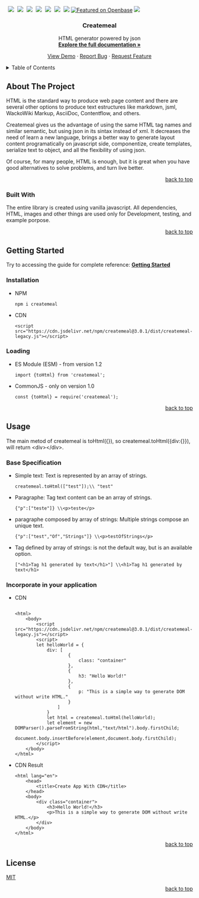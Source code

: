 <!DOCTYPE html>
<html>

  <body>
    <div id="top"></div><a style="margin-left:5px;" class="badge badge-tryonline" href="https://npm.runkit.com/createmeal"><img src="https://img.shields.io/badge/Try it online on-RunKit-f55fa6"></a><span> </span><a style="margin-left:5px;" class="badge badge-contributors" href="https://github.com/createmeal/createmeal/graphs/contributors"><img src="https://img.shields.io/badge/CONTRIBUTORS-3-brightgreen"></a><span> </span><a style="margin-left:5px;" class="badge badge-issues" href="https://github.com/createmeal/createmeal/issues"><img src="https://img.shields.io/badge/ISSUES-6-yellow"></a><span> </span><a style="margin-left:5px;" class="badge" href="https://github.com/createmeal/createmeal/blob/master/LICENSE"><img src="https://img.shields.io/badge/LICENSE-MIT-blue"></a><span> </span><a style="margin-left:5px;" href="https://www.jsdelivr.com/package/npm/createmeal"><img src="https://data.jsdelivr.com/v1/package/npm/createmeal/badge"></a><span> </span><a style="margin-left:5px;" class="badge" href="https://www.npmjs.com/package/createmeal"><img src="https://img.shields.io/badge/NPM-3.0.1-red"></a><span> </span><a style="margin-left:5px;" class="badge" href="#usage"><img src="https://img.shields.io/badge/REPO STATUS-ACTIVE-green"></a><span> </span><a href="https://openbase.com/js/createmeal?utm_source=embedded&amp;utm_medium=badge&amp;utm_campaign=rate-badge"><img src="https://badges.openbase.com/js/featured/createmeal.svg?token=qN8WsbWRkOBtfXJ9tNG0KnUwxkjPAjs6HUSniqdmrCU=" alt="Featured on Openbase"></a><span> </span><a href="https://codecov.io/gh/createmeal/createmeal"><img src="https://codecov.io/gh/createmeal/createmeal/branch/master/graph/badge.svg?token=RG5SQ286T0"></a>
    <div align="center">
      <h3>Createmeal</h3>
      <p align="center"><span>HTML generator powered by json</span><br><a href="https://createmeal.org"><strong>Explore the full documentation »</strong></a></p>
      <p><a href="#"><span>View Demo</span></a><span> · </span><a href="https://github.com/createmeal/createmeal/issues"><span>Report Bug</span></a><span> · </span><a href="https://github.com/createmeal/createmeal/issues"><span>Request Feature</span></a></p>
    </div>
    <details>
      <summary>Table of Contents</summary>
      <ol>
        <li><a href="#about-the-project"><span>About The Project</span></a>
          <ul>
            <li><a href="#built-with"><span>Built With</span></a></li>
          </ul>
        </li>
        <li><a href="#getting-started"><span>Getting Started</span></a>
          <ul>
            <li><a href="#installation"><span>Installation</span></a></li>
            <li><a href="#loading"><span>Loading</span></a></li>
          </ul>
        </li>
        <li><a href="#usage"><span>Usage</span></a>
          <ul>
            <li><a href="#base-specification"><span>Base Specification</span></a></li>
          </ul>
        </li>
        <li><a href="#license"><span>License</span></a></li>
      </ol>
    </details>
    <section>
      <h2>About The Project</h2>
      <p>HTML is the standard way to produce web page content and there are several other options to produce text estructures like markdown, jsml, WackoWiki Markup, AsciiDoc, Contentflow, and others.</p>
      <p>Createmeal gives us the advantage of using the same HTML tag names and similar semantic, but using json in its sintax instead of xml. It decreases the need of learn a new language, brings a better way to generate layout content programatically on javascript side, componentize, create templates, serialize text to object, and all the flexibility of using json.</p>
      <p>Of course, for many people, HTML is enough, but it is great when you have good alternatives to solve problems, and turn live better.</p>
    </section>
    <p align="right"><a href="#top"><span>back to top</span></a></p>
    <section>
      <h3>Built With</h3>
      <p>The entire library is created using vanilla javascript. All dependencies, HTML, images and other things are used only for Development, testing, and example porpose.</p>
    </section>
    <p align="right"><a href="#top"><span>back to top</span></a></p>
    <section>
      <h2>Getting Started</h2>
      <p><span>Try to accessing the guide for complete reference: </span><a href="https://createmeal.org"><strong>Getting Started</strong></a></p>
      <h3>Installation</h3>
      <ul>
        <li><span>NPM</span><pre><code>npm i createmeal</code></pre>
        </li>
        <li><span>CDN</span><pre><code>&lt;script src="https://cdn.jsdelivr.net/npm/createmeal@3.0.1/dist/createmeal-legacy.js"&gt;&lt;/script&gt;</code></pre>
        </li>
      </ul>
      <h3>Loading</h3>
      <ul>
        <li><span>ES Module (ESM) - from version 1.2</span><pre><code>import {toHtml} from 'createmeal';</code></pre>
        </li>
        <li><span>CommonJS - only on version 1.0</span><pre><code>const {toHtml} = require('createmeal');</code></pre>
        </li>
      </ul>
    </section>
    <p align="right"><a href="#top"><span>back to top</span></a></p>
    <section>
      <h2>Usage</h2>
      <p><span>
                                        The main metod of createmeal is toHtml({}), so createmeal.toHtml({div:{}}),
                                        will return &lt;div&gt;&lt;/div&gt;.
                                    </span></p>
      <h3>Base Specification</h3>
      <ul>
        <li><span>Simple text: Text is represented by an array of strings. </span><pre><code>createmeal.toHtml(["test"]);\\ "test"</code></pre>
        </li>
        <li><span>Paragraphe: Tag text content can be an array of strings. </span><pre><code>{"p":["teste"]} \\&lt;p&gt;teste&lt;/p&gt;</code></pre>
        </li>
        <li><span>paragraphe composed by array of strings: Multiple strings compose an unique text. </span><pre><code>{"p":["test","Of","Strings"]} \\&lt;p&gt;testOfStrings&lt;/p&gt;</code></pre>
        </li>
        <li><span>Tag defined by array of strings: is not the default way, but is an available option.</span><pre><code>["&lt;h1&gt;Tag h1 generated by text&lt;/h1&gt;"] \\&lt;h1&gt;Tag h1 generated by text&lt;/h1&gt;</code></pre>
        </li>
      </ul>
      <h3>Incorporate in your application</h3>
      <ul>
        <li><span>CDN</span><pre><code>
&lt;html&gt;
    &lt;body&gt;
        &lt;script src="https://cdn.jsdelivr.net/npm/createmeal@3.0.1/dist/createmeal-legacy.js"&gt;&lt;/script&gt;
        &lt;script&gt;
        let helloWorld = {
            div: [
                    {
                        class: "container"
                    },
                    {
                        h3: "Hello World!"
                    },
                    {
                        p: "This is a simple way to generate DOM without write HTML."
                    }
                ]
            }
            let html = createmeal.toHtml(helloWorld);
            let element = new DOMParser().parseFromString(html,"text/html").body.firstChild;
            document.body.insertBefore(element,document.body.firstChild);
        &lt;/script&gt;
    &lt;/body&gt;
&lt;/html&gt;                    
</code></pre>
        </li>
        <li><span>CDN Result</span><pre><code>&lt;html lang="en"&gt;
    &lt;head&gt;
        &lt;title&gt;Create App With CDN&lt;/title&gt;
    &lt;/head&gt;
    &lt;body&gt;
        &lt;div class="container"&gt;
            &lt;h3&gt;Hello World!&lt;/h3&gt;
            &lt;p&gt;This is a simple way to generate DOM without write HTML.&lt;/p&gt;
        &lt;/div&gt;
    &lt;/body&gt;
&lt;/html&gt;
</code></pre>
        </li>
      </ul>
    </section>
    <p align="right"><a href="#top"><span>back to top</span></a></p>
    <section>
      <h2>License</h2><a href="https://github.com/createmeal/createmeal/blob/master/LICENSE"><span>MIT</span></a>
    </section>
    <p align="right"><a href="#top"><span>back to top</span></a></p>
  </body>

</html>